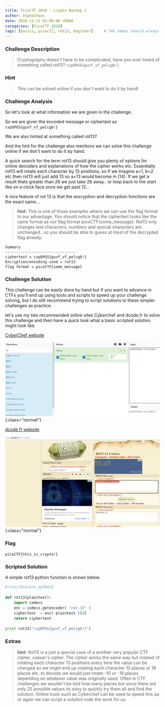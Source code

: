 ```yaml
---
title: PicoCTF 2018 - Crypto Warmup 2
author: AlphaChaos
date: 2020-11-25 02:00:00 +0000
categories: [PicoCTF_2018]
tags: [basics, picoctf, rot13, beginner]     # TAG names should always be lowercase
---
```


### Challenge Description

> Cryptography doesn't have to be complicated, have you ever heard of something called rot13? `cvpbPGS{guvf_vf_pelcgb!}`

### Hint

> This can be solved online if you don't want to do it by hand!

### Challenge Analysis

So let's look at what information we are given in the challenge.  

So we are given the encoded message or ciphertext as `cvpbPGS{guvf_vf_pelcgb!}`

We are also hinted at something called rot13?

And the hint for the challenge also mentions we can solve this challenge online if we don't want to do it by hand.

A quick search for the term rot13 should give you plenty of options for online decoders and explanations of how the cipher works etc. Essentially rot13 will rotate each character by 13 positions, so if we imagine a=1, b=2 etc then rot13 will just add 13 so a+13 would become m (14). If we get a result thats greater than 26 we just take 26 away.. or loop back to the start like on a clock face once we get past 12...

A nice feature of rot 13 is that the encryption and decryption functions are the exact same...

> **hint:**  This is one of those examples where we can use the flag format to our advantage. You should notice that the ciphertext looks like the same format as our flag format picoCTF{some_message}. Rot13 only changes text characters, numbers and special characters are unchanged.. so you should be able to guess at most of the decrypted flag already.

```commmon
Summary
--------------------------------
ciphertext = cvpbPGS{guvf_vf_pelcgb!}
Encryption/encoding used = rot13
flag format = picoCTF{some_message}
```

### Challenge Solution

This challenge can be easily done by hand but if you want to advance in CTFs you'll end up using tools and scripts to speed up your challenge solving, but I do still recommend trying to script solutions to these simpler challenges as practice.

let's use my two recommended online sites Cyberchef and dcode.fr to solve this challenge and then have a quick look what a basic scripted solution might look like.

[CyberChef website](https://gchq.github.io/CyberChef/#recipe=ROT13(true,true,13)&input=Y3ZwYlBHU3tndXZmX3ZmX3BlbGNnYiF9)

![cyberchef](../../assets/challs/picoctf2018/cyberchef_rot13.png){:class="normal"}

[dcode.fr website](https://www.dcode.fr/rot-13-cipher)

![dcode.fr](../../assets/challs/picoctf2018/dcode_rot13.png){:class="normal"}

### Flag

`picoCTF{this_is_crypto!}`

### Scripted Solution

A simple rot13 python function is shown below.

```python
#!/usr/bin/env python3

def rot13(plaintext):
    import codecs
    enc = codecs.getencoder( "rot-13" )
    ciphertext  = enc( plaintext )[0]
    return ciphertext

print rot13("cvpbPGS{guvf_vf_pelcgb!}")
```

### Extras

> **hint:** Rot13 is a just a special case of a another very popular CTF cipher, caesar's cipher. The cipher works the same way but instead of rotating each character 13 positions every time the value can be changed so we might end up rotating each character 10 places or 18 places etc. to decode we would just rotate -10 or -18 places depending on whatever value was originally used. Often in CTF challenges we wouldn't be told how many places but since there are only 25 possible values its easy to quickly try them all and find the solution. Online tools such as Cyberchef can be used to speed this up or again we can script a solution todo the work for us.
